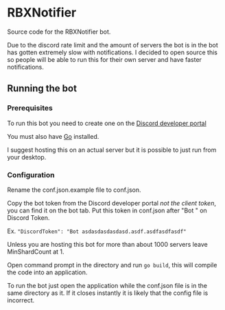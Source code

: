 # RBXNotifier

Source code for the RBXNotifier bot.

Due to the discord rate limit and the amount of servers the bot is in the bot has gotten extremely slow with notifications. I decided to open source this so people will be able to run this for their own server and have faster notifications.


## Running the bot
### Prerequisites
To run this bot you need to create one on the [Discord developer portal](https://discordapp.com/developers/applications)

You must also have [Go](https://golang.org/) installed.

I suggest hosting this on an actual server but it is possible to just run from your desktop.

### Configuration
Rename the conf.json.example file to conf.json.

Copy the bot token from the Discord developer portal _not the client token_, you can find it on the bot tab. Put this token in conf.json after "Bot " on Discord Token.

Ex. `"DiscordToken": "Bot asdasdasdasdasd.asdf.asdfasdfasdf"`

Unless you are hosting this bot for more than about 1000 servers leave MinShardCount at 1.

Open command prompt in the directory and run `go build`, this will compile the code into an application.

To run the bot just open the application while the conf.json file is in the same directory as it. If it closes instantly it is likely that the config file is incorrect.